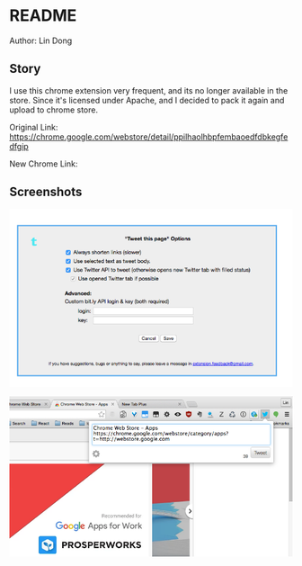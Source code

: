 # README

Author: Lin Dong


## Story

I use this chrome extension very frequent, and its no longer available in the store. Since it's licensed under Apache, and I decided to pack it again and upload to chrome store.

Original Link: https://chrome.google.com/webstore/detail/ppilhaolhbpfembaoedfdbkegfedfgip

New Chrome Link: 


## Screenshots

![](./screenshots/options.png)

![](./screenshots/click.png)
